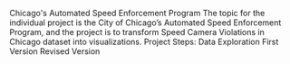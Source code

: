 Chicago's Automated Speed Enforcement Program
The topic for the individual project is the City of Chicago’s Automated Speed Enforcement Program, and the project is to transform Speed Camera Violations in Chicago dataset into visualizations. 
Project Steps:
Data Exploration
First Version
Revised Version
